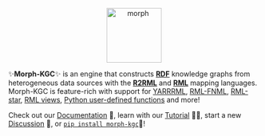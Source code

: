 <p align="center">
<img src="https://github.com/morph-kgc/morph-kgc/blob/main/logo/logo.png" height="110" alt="morph">
</p>

:sparkles:**Morph-KGC**:sparkles: is an engine that constructs **[RDF](https://www.w3.org/TR/rdf11-concepts/)** knowledge graphs from heterogeneous data sources with the **[R2RML](https://www.w3.org/TR/r2rml/)** and **[RML](https://w3id.org/rml/core/spec)** mapping languages. Morph-KGC is feature-rich with support for [YARRRML](https://rml.io/yarrrml/spec/), [RML-FNML](https://w3id.org/rml/fnml/spec), [RML-star](https://w3id.org/rml/star/spec), [RML views](https://oa.upm.es/73463/1/_2023___ESWC__RML_Tabular_Views.pdf), [Python user-defined functions](https://www.sciencedirect.com/science/article/pii/S2352711024000803) and more!

Check out our [Documentation](https://morph-kgc.readthedocs.io) :bookmark_tabs:, learn with our [Tutorial](https://colab.research.google.com/drive/1ByFx_NOEfTZeaJ1Wtw3UwTH3H3-Sye2O?usp=sharing) :woman_teacher:, start a new [Discussion](https://github.com/morph-kgc/morph-kgc/discussions) :speech_balloon:, or [`pip install morph-kgc`](https://pypi.org/project/morph-kgc/)🚀!
